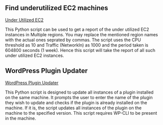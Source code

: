 ## Find underutilized EC2 machines
[Under Utilized EC2](scripts/cpu_traffic_multi_region_under-utilized.py)

This Python script can be used to get a report of the under utilized EC2 instances in Multiple regions. You may replace the mentioned region names with the actual ones seprated by commas.
The script uses the CPU threshold as 10 and Traffic (NetworkIn) as 1000 and the period taken is 604800 seconds (1 week). Hence this script will take the report of all such under utilized EC2 instances. 

## WordPress Plugin Updater
[WordPress Plugin Updater](scripts/WordPress_plugin_updater.py)

This Python script is designed to update all instances of a plugin installed on the same machine. It prompts the user to enter the name of the plugin they wish to update and checks if the plugin is already installed on the machine. If it is, the script updates all instances of the plugin on the machine to the specified version. This script requires WP-CLI to be present in the machine.
